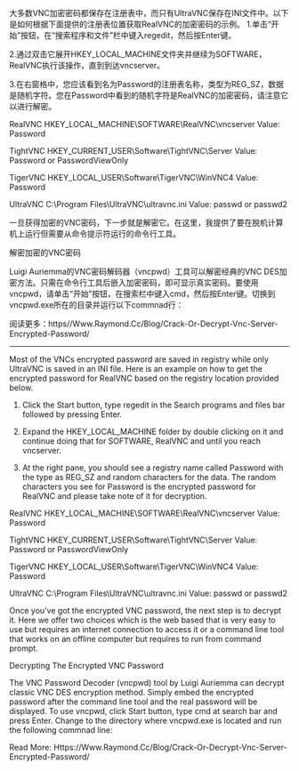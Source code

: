 大多数VNC加密密码都保存在注册表中，而只有UltraVNC保存在INI文件中。以下是如何根据下面提供的注册表位置获取RealVNC的加密密码的示例。
1.单击“开始”按钮，在“搜索程序和文件”栏中键入regedit，然后按Enter键。

2.通过双击它展开HKEY_LOCAL_MACHINE文件夹并继续为SOFTWARE，RealVNC执行该操作，直到到达vncserver。

3.在右窗格中，您应该看到名为Password的注册表名称，类型为REG_SZ，数据是随机字符。您在Password中看到的随机字符是RealVNC的加密密码，请注意它以进行解密。

RealVNC
HKEY_LOCAL_MACHINE\SOFTWARE\RealVNC\vncserver
Value: Password

TightVNC
HKEY_CURRENT_USER\Software\TightVNC\Server
Value: Password or PasswordViewOnly

TigerVNC
HKEY_LOCAL_USER\Software\TigerVNC\WinVNC4
Value: Password

UltraVNC
C:\Program Files\UltraVNC\ultravnc.ini
Value: passwd or passwd2

一旦获得加密的VNC密码，下一步就是解密它。在这里，我提供了要在脱机计算机上运行但需要从命令提示符运行的命令行工具。

解密加密的VNC密码

Luigi Auriemma的VNC密码解码器（vncpwd）工具可以解密经典的VNC DES加密方法。只需在命令行工具后嵌入加密密码，即可显示真实密码。要使用vncpwd，请单击“开始”按钮，在搜索栏中键入cmd，然后按Enter键。切换到vncpwd.exe所在的目录并运行以下commnad行：

阅读更多：https//Www.Raymond.Cc/Blog/Crack-Or-Decrypt-Vnc-Server-Encrypted-Password/




---------------------------------------------------------------------------------------------



Most of the VNCs encrypted password are saved in registry while only UltraVNC is saved in an INI file. Here is an example on how to get the encrypted password for RealVNC based on the registry location provided below.
1. Click the Start button, type regedit in the Search programs and files bar followed by pressing Enter.

2. Expand the HKEY_LOCAL_MACHINE folder by double clicking on it and continue doing that for SOFTWARE, RealVNC and until you reach vncserver.

3. At the right pane, you should see a registry name called Password with the type as REG_SZ and random characters for the data. The random characters you see for Password is the encrypted password for RealVNC and please take note of it for decryption.

RealVNC
HKEY_LOCAL_MACHINE\SOFTWARE\RealVNC\vncserver
Value: Password

TightVNC
HKEY_CURRENT_USER\Software\TightVNC\Server
Value: Password or PasswordViewOnly

TigerVNC
HKEY_LOCAL_USER\Software\TigerVNC\WinVNC4
Value: Password

UltraVNC
C:\Program Files\UltraVNC\ultravnc.ini
Value: passwd or passwd2

Once you’ve got the encrypted VNC password, the next step is to decrypt it. Here we offer two choices which is the web based that is very easy to use but requires an internet connection to access it or a command line tool that works on an offline computer but requires to run from command prompt.

Decrypting The Encrypted VNC Password

The VNC Password Decoder (vncpwd) tool by Luigi Auriemma can decrypt classic VNC DES encryption method. Simply embed the encrypted password after the command line tool and the real password will be displayed. To use vncpwd, click Start button, type cmd at search bar and press Enter. Change to the directory where vncpwd.exe is located and run the following commnad line:

Read More: Https://Www.Raymond.Cc/Blog/Crack-Or-Decrypt-Vnc-Server-Encrypted-Password/

